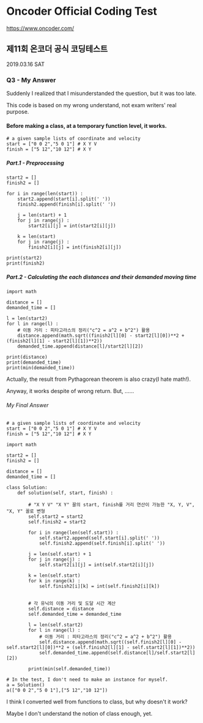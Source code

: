 # Oncoder Official Coding Test
https://www.oncoder.com/


## 제11회 온코더 공식 코딩테스트
2019.03.16 SAT


### Q3 - My Answer

Suddenly I realized that I misunderstanded the question, but it was too late.

This code is based on my wrong understand, not exam writers' real purpose.


#### Before making a class, at a temporary function level, it works.

<pre><code># a given sample lists of coordinate and velocity
start = ["0 0 2","5 0 1"] # X Y V
finish = ["5 12","10 12"] # X Y
</code></pre>

##### Part.1 - Preprocessing

<pre><code>start2 = []
finish2 = []

for i in range(len(start)) :
    start2.append(start[i].split(' '))
    finish2.append(finish[i].split(' '))
    
    j = len(start) + 1
    for j in range(j) :
        start2[i][j] = int(start2[i][j])
        
    k = len(start)
    for j in range(j) :
        finish2[i][j] = int(finish2[i][j])

print(start2)
print(finish2)
</code></pre>

##### Part.2 - Calculating the each distances and their demanded moving time

<pre><code>import math

distance = []
demanded_time = []

l = len(start2)
for l in range(l) :
    # 이동 거리 : 피타고라스의 정리("c^2 = a^2 + b^2") 활용
    distance.append(math.sqrt((finish2[l][0] - start2[l][0])**2 + (finish2[l][1] - start2[l][1])**2))
    demanded_time.append(distance[l]/start2[l][2])

print(distance)
print(demanded_time)
print(min(demanded_time))
</code></pre>

Actually, the result from Pythagorean theorem is also crazy(I hate math!).

Anyway, it works despite of wrong return. But, ……

###### My Final Answer
<pre><code># a given sample lists of coordinate and velocity
start = ["0 0 2","5 0 1"] # X Y V
finish = ["5 12","10 12"] # X Y

import math

start2 = []
finish2 = []

distance = []
demanded_time = []

class Solution:
    def solution(self, start, finish) :
        
        # "X Y V" "X Y" 꼴의 start, finish를 거리 연산이 가능한 "X, Y, V", "X, Y" 꼴로 변형
        self.start2 = start2
        self.finish2 = start2
        
        for i in range(len(self.start)) :
            self.start2.append(self.start[i].split(' '))
            self.finish2.append(self.finish[i].split(' '))
            
        j = len(self.start) + 1
        for j in range(j) :
            self.start2[i][j] = int(self.start2[i][j])
            
        k = len(self.start)
        for k in range(k) :
            self.finish2[i][k] = int(self.finish2[i][k])
                
        
        # 각 유닉의 이동 거리 및 도달 시간 계산
        self.distance = distance
        self.demanded_time = demanded_time
        
        l = len(self.start2)
        for l in range(l) :
            # 이동 거리 : 피타고라스의 정리("c^2 = a^2 + b^2") 활용
            self.distance.append(math.sqrt((self.finish2[l][0] - self.start2[l][0])**2 + (self.finish2[l][1] - self.start2[l][1])**2))
            self.demanded_time.append(self.distance[l]/self.start2[l][2])

        print(min(self.demanded_time))

# In the test, I don't need to make an instance for myself.
a = Solution()
a(["0 0 2","5 0 1"],["5 12","10 12"])
</code></pre>

I think I converted well from functions to class, but why doesn't it work?

Maybe I don't understand the notion of class enough, yet.
